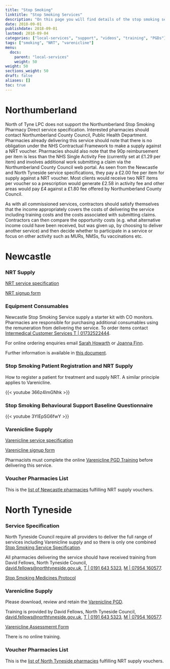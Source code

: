 ```yaml
---
title: "Stop Smoking"
linktitle: "Stop Smoking Services"
description: "On this page you will find details of the stop smoking services commissioned in our region"
date: 2018-09-01
publishdate: 2018-09-01
lastmod: 2018-09-04
categories: ["local-services", "support", "videos", "training", "PGDs"]
tags: ["smoking", "NRT", "varenicline"]
menu:
  docs:
    parent: "local-services"
    weight: 50
weight: 50
sections_weight: 50
draft: false
aliases: []
toc: true
---
```


# Northumberland

North of Tyne LPC does not support the Northumberland Stop Smoking Pharmacy Direct service specification.  Interested pharmacies should contact Northumberland County Council, Public Health Department.  Pharmacies already delivering this service should note that there is no obligation under the NHS Contractual Framework to make a supply against a NRT voucher. Pharmacies should also note that the 90p reimbursement per item is less than the NHS Single Activity Fee (currently set at £1.29 per item) and involves additional work submitting a claim via the Northumberland County Council web portal.  As seen from the Newcastle and North Tyneside service specifications, they pay a £2.00 fee per item for supply against a NRT voucher.  Most clients would receive two NRT items per voucher so a prescription would generate £2.58 in activity fee and other areas would pay £4 against a £1.80 fee offered by Northumberland County Council.  

As with all commissioned services, contractors should satisfy themselves that the income appropriately covers the costs of delivering the service including training costs and the costs associated with submitting claims.  Contractors can then compare the opportunity costs (e.g. what alternative income could have been received, but was given up, by choosing to deliver another service) and then decide whether to participate in a service or focus on other activity such as MURs, NMSs, flu vaccinations etc.

# Newcastle

### NRT Supply

[NRT service specification](/local-services/stop-smoking/Newcl-NRT-Service-Spec.pdf)

[NRT signup form](/local-services/stop-smoking/Newcl-NRT-Signup.docx)

### Equipment Consumables

Newcastle Stop Smoking Service supply a starter kit with CO monitors.  Pharmacies are responsible 
for purchasing additional consumables using the remuneration from delivering the service.  To order 
items contact [Intermedical Customer Services T | 01732522444](Tel:01732522444).  

For online ordering enquiries email [Sarah Howarth](Mailto:sarah@intermedical.co.uk) or [Joanna Finn](Mailto:joanna@intermedical.co.uk).  

Further information is available in [this document](/local-services/stop-smoking/Newcl-CO-Monitor-Consumables-Ordering.doc).

### Stop Smoking Patient Registration and NRT Supply

How to register a patient for treatment and supply NRT. A similar principle applies to Varenicline.

{{< youtube 366z4ImGNhk >}}

### Stop Smoking Behavioural Support Baseline Questionnaire

{{< youtube 3YIEpSG6fwY >}}

### Varenicline Supply

[Varenicline service specification](/local-services/stop-smoking/Newcl-Varenicline-Service-Spec.pdf)  

[Varenicline signup form](/local-services/stop-smoking/Newcl-Varenicline-Signup.pdf)  

Pharmacists must complete the online [Varenicline PGD Training](https://www.northoftynelpc.com/training/varenicline-pgd-newcl/) before delivering this service.

### Voucher Pharmacies List

This is the [list of Newcastle pharmacies](/local-services/stop-smoking/Newcl-Voucher-Pharmacies.pdf) fulfilling NRT supply vouchers.

# North Tyneside

### Service Specification

North Tyneside Council require all providers to deliver the full range of services including Varenicline supply 
and so there is only one combined [Stop Smoking Service Specification](/local-services/stop-smoking/NT-Stop-Smoking-Service-Spec.pdf).  

All pharmacies delivering the service should have received training from David Fellows, North Tyneside Council, 
[david.fellows@northtyneside.gov.uk](Mailto:david.fellows@northtyneside.gov.uk), 
[T | 0191 643 5323](Tel:01916435323), [M | 07954 160577](Tel:07954160577).  

[Stop Smoking Medicines Protocol](/local-services/stop-smoking/NT-NRT-Medicine-Protocol.pdf)

### Varenicline Supply

Please download, review and retain the [Varenicline PGD](/local-services/stop-smoking/Newcl-Varenicline-PGD.pdf).  

Training is provided by David Fellows, North Tyneside Council, 
[david.fellows@northtyneside.gov.uk](Mailto:david.fellows@northtyneside.gov.uk), 
[T | 0191 643 5323](Tel:01916435323), [M | 07954 160577](Tel:07954160577).  

[Varenicline Assessmernt Form](/local-services/stop-smoking/NT-Varenicline-Assessment-Form.pdf)  

There is no online training.

### Voucher Pharmacies List

This is the [list of North Tyneside pharmacies](/local-services/stop-smoking/NT-Voucher-Pharmacies.pdf) fulfilling NRT supply vouchers.
